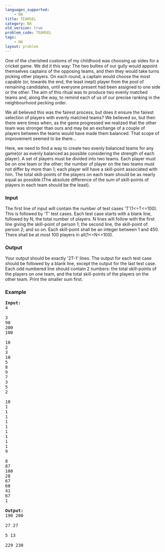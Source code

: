 ```yaml
---
languages_supported:
    - NA
title: TEAMSEL
category: NA
old_version: true
problem_code: TEAMSEL
tags:
    - NA
layout: problem
---
```

One of the cherished customs of my childhood was choosing up sides for a cricket game. We did it this way: The two bullies of our gully would appoint themselves captains of the opposing teams, and then they would take turns picking other players. On each round, a captain would choose the most capable (or, towards the end, the least inept) player from the pool of remaining candidates, until everyone present had been assigned to one side or the other. The aim of this ritual was to produce two evenly matched teams and, along the way, to remind each of us of our precise ranking in the neighbourhood pecking order.

We all believed this was the fairest process, but does it ensure the fairest selection of players with evenly matched teams? We believed so, but then there were times when, as the game progressed we realized that the other team was stronger than ours and may be an exchange of a couple of players between the teams would have made them balanced. That scope of improvement seemed to be there...

Here, we need to find a way to create two evenly balanced teams for any game(or as evenly balanced as possible considering the strength of each player). A set of players must be divided into two teams. Each player must be on one team or the other; the number of player on the two teams must not differ by more than 1; each player will have a skill-point associated with him. The total skill-points of the players on each team should be as nearly equal as possible.(The absolute difference of the sum of skill-points of players in each team should be the least).

### Input

The first line of input will contain the number of test cases 'T'(1<=T<=100). This is followed by 'T' test cases. Each test case starts with a blank line, followed by N, the total number of players. N lines will follow with the first line giving the skill-point of person 1; the second line, the skill-point of person 2; and so on. Each skill-point shall be an integer between 1 and 450. There shall be at most 100 players in all(1<=N<=100).

### Output

Your output should be exactly '2T-1' lines. The output for each test case should be followed by a blank line, except the output for the last test case. Each odd numbered line should contain 2 numbers: the total skill-points of the players on one team, and the total skill-points of the players on the other team. Print the smaller sum first.

### Example

<pre>
<b>Input:</b>
4

3
90
200
100

10
2
3
10
5
8
9
7
3
5
2

10
1
1
1
1
1
1
1
1
1
9

8
87
100
28
67
68
41
67
1

<b>Output:</b>
190 200

27 27

5 13

229 230
</pre>